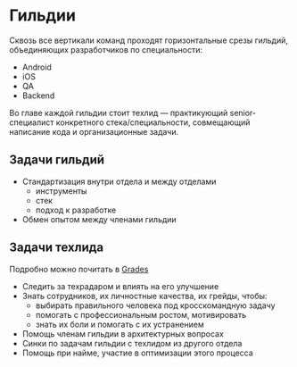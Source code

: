# Гильдии

Сквозь все вертикали команд проходят горизонтальные срезы гильдий, объединяющих разработчиков по специальности:

* Android
* iOS
* QA
* Backend

Во главе каждой гильдии стоит техлид — практикующий senior-специалист конкретного стека/специальности, совмещающий написание кода и организационные задачи.

## Задачи гильдий

* Стандартизация внутри отдела и между отделами
  * инструменты
  * стек
  * подход к разработке
* Обмен опытом между членами гильдии

## Задачи техлида

Подробно можно почитать в [Grades](grades/README.md)

* Следить за техрадаром и влиять на его улучшение
* Знать сотрудников, их личностные качества, их грейды, чтобы:
  * выбирать правильного человека под кросскомандную задачу
  * помогать с профессиональным ростом, мотивировать
  * знать их боли и помогать с их устранением
* Помощь членам гильдии в архитектурных вопросах
* Синки по задачам гильдии с техлидом из другого отдела
* Помощь при найме, участие в оптимизации этого процесса
